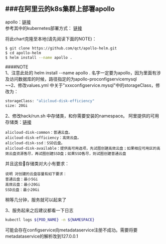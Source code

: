 ###在阿里云的k8s集群上部署apollo
---
apollo：[链接](https://github.com/ctripcorp/apollo/wiki／%E5%88%86%E5%B8%83%E5%BC%8F%E9%83%A8%E7%BD%B2%E6%8C%87%E5%8D%97)  
参考其中的kubernetes部署方式： [链接](https://github.com/qct/apollo-helm)  

将此chart克隆至本地(请先阅读下面的NOTE)：
```bash
$ git clone https://github.com/qct/apollo-helm.git
$ cd apollo-helm
$ helm install --name apollo .
```

####NOTE  
1、注意此处的 helm install --name apollo . 名字一定要为apollo，因为里面有涉及访问数据库的时候，路径指定的为apollo-proconfigservicemysql  
~~2、修改values.yml 中关于"xxxconfigservice.mysql"中的storageClass，修改为：  
```bash  
storageClass: "alicloud-disk-efficiency"  
size: 20Gi  
```

2、修改hack/run.sh 中存储类，和你需要安装的namespace。
阿里提供的可用存储类：[链接](https://help.aliyun.com/document_detail/86612.html?spm=a2c4g.11186623.6.654.2a164542oNwhNl)  

```
alicloud-disk-common：普通云盘。
alicloud-disk-efficiency：高效云盘。
alicloud-disk-ssd：SSD云盘。
alicloud-disk-available：提供高可用选项，先试图创建高效云盘；如果相应可用区的高效云盘资源售尽，再试图创建SSD盘；如果SSD售尽，则试图创建普通云盘
```  
并且这些存储类对大小有要求：  
```
说明 对创建的云盘容量有如下要求：
普通云盘：最小5Gi
高效云盘：最小20Gi
SSD云盘：最小20Gi
```


稍等几分钟，服务就可以起来了 

3、服务起来之后建议都看一下日志
```bash
kubectl logs ${POD_NAME} -n ${NAMESPACE}
```
可能会存在configservice向metadataservice注册不成功。需要将要metadataservice的解析改到127.0.0.1


